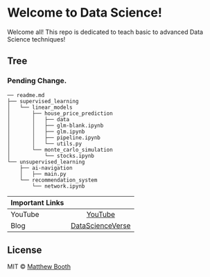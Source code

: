 # Welcome to Data Science!
Welcome all! This repo is dedicated to teach basic to advanced Data Science techniques! 
## Tree
### Pending Change. 
```
── readme.md
├── supervised_learning
│   └── linear_models
│       ├── house_price_prediction
│       │   ├── data
│       │   ├── glm-blank.ipynb
│       │   ├── glm.ipynb
│       │   ├── pipeline.ipynb
│       │   └── utils.py
│       └── monte_carlo_simulation
│           └── stocks.ipynb
└── unsupervised_learning
    ├── ai-navigation
    │   ├── main.py
    └── recommendation_system
        └── network.ipynb

```

| Important Links | |
| ------------- |:-------------:| 
| YouTube     | [YouTube](https://www.youtube.com/channel/UCabrFMWPo6h7Q9WHC8VZzFw)| 
| Blog      | [DataScienceVerse](www.datascienceverse.net)|
  

## License
MIT © [Matthew Booth](datascienceverse.net)
